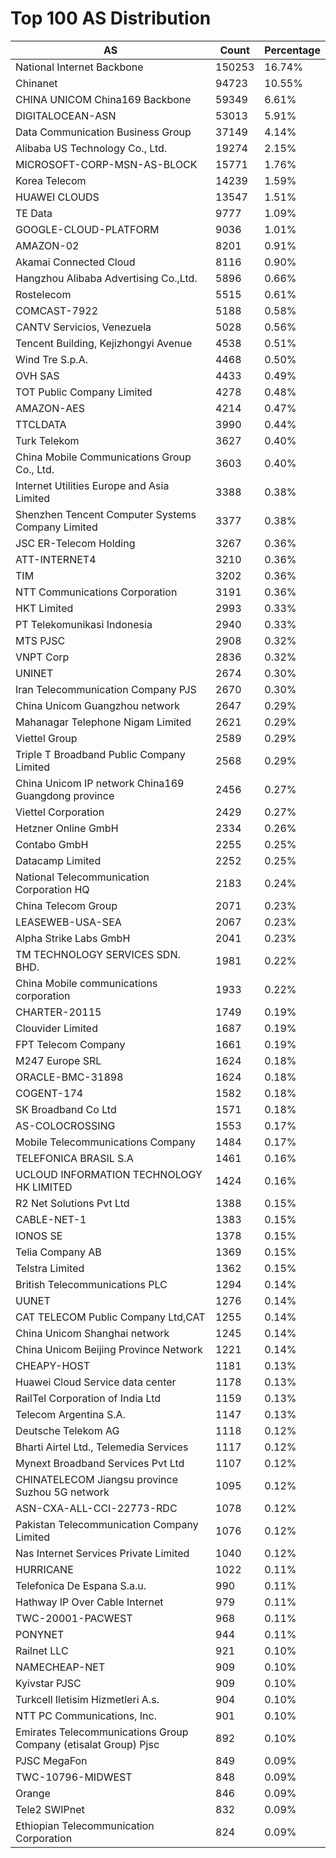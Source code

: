 # Top 100 AS Distribution
| AS | Count | Percentage |
|----|----|----|
| National Internet Backbone | 150253 | 16.74% |
| Chinanet | 94723 | 10.55% |
| CHINA UNICOM China169 Backbone | 59349 | 6.61% |
| DIGITALOCEAN-ASN | 53013 | 5.91% |
| Data Communication Business Group | 37149 | 4.14% |
| Alibaba US Technology Co., Ltd. | 19274 | 2.15% |
| MICROSOFT-CORP-MSN-AS-BLOCK | 15771 | 1.76% |
| Korea Telecom | 14239 | 1.59% |
| HUAWEI CLOUDS | 13547 | 1.51% |
| TE Data | 9777 | 1.09% |
| GOOGLE-CLOUD-PLATFORM | 9036 | 1.01% |
| AMAZON-02 | 8201 | 0.91% |
| Akamai Connected Cloud | 8116 | 0.90% |
| Hangzhou Alibaba Advertising Co.,Ltd. | 5896 | 0.66% |
| Rostelecom | 5515 | 0.61% |
| COMCAST-7922 | 5188 | 0.58% |
| CANTV Servicios, Venezuela | 5028 | 0.56% |
| Tencent Building, Kejizhongyi Avenue | 4538 | 0.51% |
| Wind Tre S.p.A. | 4468 | 0.50% |
| OVH SAS | 4433 | 0.49% |
| TOT Public Company Limited | 4278 | 0.48% |
| AMAZON-AES | 4214 | 0.47% |
| TTCLDATA | 3990 | 0.44% |
| Turk Telekom | 3627 | 0.40% |
| China Mobile Communications Group Co., Ltd. | 3603 | 0.40% |
| Internet Utilities Europe and Asia Limited | 3388 | 0.38% |
| Shenzhen Tencent Computer Systems Company Limited | 3377 | 0.38% |
| JSC ER-Telecom Holding | 3267 | 0.36% |
| ATT-INTERNET4 | 3210 | 0.36% |
| TIM | 3202 | 0.36% |
| NTT Communications Corporation | 3191 | 0.36% |
| HKT Limited | 2993 | 0.33% |
| PT Telekomunikasi Indonesia | 2940 | 0.33% |
| MTS PJSC | 2908 | 0.32% |
| VNPT Corp | 2836 | 0.32% |
| UNINET | 2674 | 0.30% |
| Iran Telecommunication Company PJS | 2670 | 0.30% |
| China Unicom Guangzhou network | 2647 | 0.29% |
| Mahanagar Telephone Nigam Limited | 2621 | 0.29% |
| Viettel Group | 2589 | 0.29% |
| Triple T Broadband Public Company Limited | 2568 | 0.29% |
| China Unicom IP network China169 Guangdong province | 2456 | 0.27% |
| Viettel Corporation | 2429 | 0.27% |
| Hetzner Online GmbH | 2334 | 0.26% |
| Contabo GmbH | 2255 | 0.25% |
| Datacamp Limited | 2252 | 0.25% |
| National Telecommunication Corporation HQ | 2183 | 0.24% |
| China Telecom Group | 2071 | 0.23% |
| LEASEWEB-USA-SEA | 2067 | 0.23% |
| Alpha Strike Labs GmbH | 2041 | 0.23% |
| TM TECHNOLOGY SERVICES SDN. BHD. | 1981 | 0.22% |
| China Mobile communications corporation | 1933 | 0.22% |
| CHARTER-20115 | 1749 | 0.19% |
| Clouvider Limited | 1687 | 0.19% |
| FPT Telecom Company | 1661 | 0.19% |
| M247 Europe SRL | 1624 | 0.18% |
| ORACLE-BMC-31898 | 1624 | 0.18% |
| COGENT-174 | 1582 | 0.18% |
| SK Broadband Co Ltd | 1571 | 0.18% |
| AS-COLOCROSSING | 1553 | 0.17% |
| Mobile Telecommunications Company | 1484 | 0.17% |
| TELEFONICA BRASIL S.A | 1461 | 0.16% |
| UCLOUD INFORMATION TECHNOLOGY HK LIMITED | 1424 | 0.16% |
| R2 Net Solutions Pvt Ltd | 1388 | 0.15% |
| CABLE-NET-1 | 1383 | 0.15% |
| IONOS SE | 1378 | 0.15% |
| Telia Company AB | 1369 | 0.15% |
| Telstra Limited | 1362 | 0.15% |
| British Telecommunications PLC | 1294 | 0.14% |
| UUNET | 1276 | 0.14% |
| CAT TELECOM Public Company Ltd,CAT | 1255 | 0.14% |
| China Unicom Shanghai network | 1245 | 0.14% |
| China Unicom Beijing Province Network | 1221 | 0.14% |
| CHEAPY-HOST | 1181 | 0.13% |
| Huawei Cloud Service data center | 1178 | 0.13% |
| RailTel Corporation of India Ltd | 1159 | 0.13% |
| Telecom Argentina S.A. | 1147 | 0.13% |
| Deutsche Telekom AG | 1118 | 0.12% |
| Bharti Airtel Ltd., Telemedia Services | 1117 | 0.12% |
| Mynext Broadband Services Pvt Ltd | 1107 | 0.12% |
| CHINATELECOM Jiangsu province Suzhou 5G network | 1095 | 0.12% |
| ASN-CXA-ALL-CCI-22773-RDC | 1078 | 0.12% |
| Pakistan Telecommunication Company Limited | 1076 | 0.12% |
| Nas Internet Services Private Limited | 1040 | 0.12% |
| HURRICANE | 1022 | 0.11% |
| Telefonica De Espana S.a.u. | 990 | 0.11% |
| Hathway IP Over Cable Internet | 979 | 0.11% |
| TWC-20001-PACWEST | 968 | 0.11% |
| PONYNET | 944 | 0.11% |
| Railnet LLC | 921 | 0.10% |
| NAMECHEAP-NET | 909 | 0.10% |
| Kyivstar PJSC | 909 | 0.10% |
| Turkcell Iletisim Hizmetleri A.s. | 904 | 0.10% |
| NTT PC Communications, Inc. | 901 | 0.10% |
| Emirates Telecommunications Group Company (etisalat Group) Pjsc | 892 | 0.10% |
| PJSC MegaFon | 849 | 0.09% |
| TWC-10796-MIDWEST | 848 | 0.09% |
| Orange | 846 | 0.09% |
| Tele2 SWIPnet | 832 | 0.09% |
| Ethiopian Telecommunication Corporation | 824 | 0.09% |
